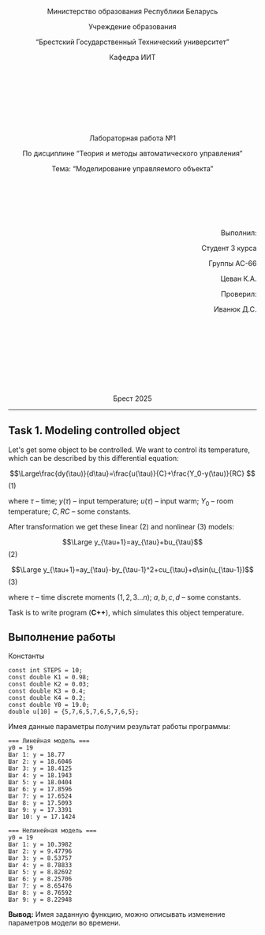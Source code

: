 <p align="center"> Министерство образования Республики Беларусь</p>
<p align="center">Учреждение образования</p>
<p align="center">“Брестский Государственный Технический университет”</p>
<p align="center">Кафедра ИИТ</p>
<br><br><br><br><br><br><br>
<p align="center">Лабораторная работа №1</p>
<p align="center">По дисциплине “Теория и методы автоматического управления”</p>
<p align="center">Тема: “Моделирование управляемого объекта”</p>
<br><br><br><br><br>
<p align="right">Выполнил:</p>
<p align="right">Студент 3 курса</p>
<p align="right">Группы АС-66</p>
<p align="right">Цеван К.А.</p>
<p align="right">Проверил:</p>
<p align="right">Иванюк Д.С.</p>
<br><br><br><br><br><br><br><br>
<p align="center">Брест 2025</p>

---
## Task 1. Modeling controlled object
Let's get some object to be controlled. We want to control its temperature, which can be described by this differential equation:

$$\Large\frac{dy(\tau)}{d\tau}=\frac{u(\tau)}{C}+\frac{Y_0-y(\tau)}{RC} $$ (1)

where $\tau$ – time; $y(\tau)$ – input temperature; $u(\tau)$ – input warm; $Y_0$ – room temperature; $C,RC$ – some constants.

After transformation we get these linear (2) and nonlinear (3) models:

$$\Large y_{\tau+1}=ay_{\tau}+bu_{\tau}$$ (2)

$$\Large y_{\tau+1}=ay_{\tau}-by_{\tau-1}^2+cu_{\tau}+d\sin(u_{\tau-1})$$ (3)

where $\tau$ – time discrete moments ($1,2,3{\dots}n$); $a,b,c,d$ – some constants.

Task is to write program (**С++**), which simulates this object temperature.

## Выполнение работы
Константы  
```
const int STEPS = 10;
const double K1 = 0.98;
const double K2 = 0.03;
const double K3 = 0.4;
const double K4 = 0.2;
const double Y0 = 19.0;
double u[10] = {5,7,6,5,7,6,5,7,6,5};
```
Имея данные параметры получим результат работы программы:
```Линейная модель
=== Линейная модель ===
y0 = 19
Шаг 1: y = 18.77
Шаг 2: y = 18.6046
Шаг 3: y = 18.4125
Шаг 4: y = 18.1943
Шаг 5: y = 18.0404
Шаг 6: y = 17.8596
Шаг 7: y = 17.6524
Шаг 8: y = 17.5093
Шаг 9: y = 17.3391
Шаг 10: y = 17.1424

=== Нелинейная модель ===
y0 = 19
Шаг 1: y = 10.3982
Шаг 2: y = 9.47796
Шаг 3: y = 8.53757
Шаг 4: y = 8.78833
Шаг 5: y = 8.82692
Шаг 6: y = 8.25706
Шаг 7: y = 8.65476
Шаг 8: y = 8.76592
Шаг 9: y = 8.22948
```
**Вывод:** Имея заданную функцию, можно описывать изменение параметров модели во времени.
